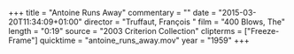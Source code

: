 +++
title = "Antoine Runs Away"
commentary = ""
date = "2015-03-20T11:34:09+01:00"
director = "Truffaut, François "
film = "400 Blows, The"
length = "0:19"
source = "2003 Criterion Collection"
clipterms = ["Freeze-Frame"]
quicktime = "antoine_runs_away.mov"
year = "1959"
+++